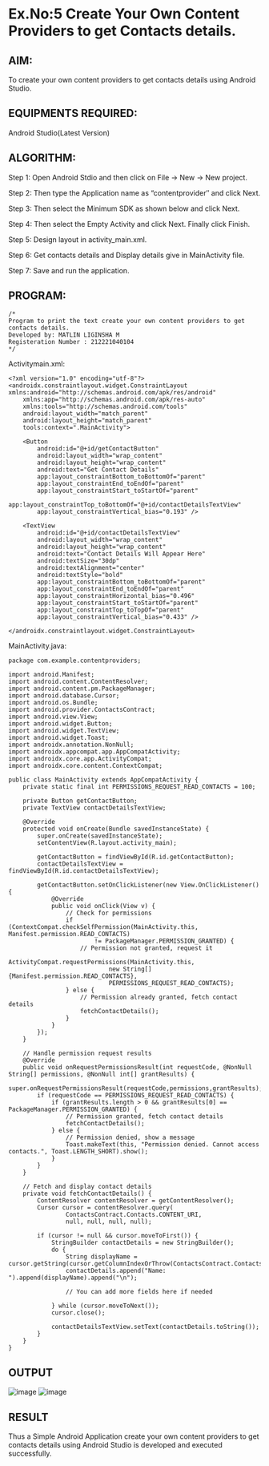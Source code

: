 
# Ex.No:5 Create Your Own Content Providers to get Contacts details.


## AIM:

To create your own content providers to get contacts details using Android Studio.

## EQUIPMENTS REQUIRED:

Android Studio(Latest Version)

## ALGORITHM:

Step 1: Open Android Stdio and then click on File -> New -> New project.

Step 2: Then type the Application name as “contentprovider″ and click Next. 

Step 3: Then select the Minimum SDK as shown below and click Next.

Step 4: Then select the Empty Activity and click Next. Finally click Finish.

Step 5: Design layout in activity_main.xml.

Step 6: Get contacts details and Display details give in MainActivity file.

Step 7: Save and run the application.

## PROGRAM:
```
/*
Program to print the text create your own content providers to get contacts details.
Developed by: MATLIN LIGINSHA M
Registeration Number : 212221040104
*/
```
Activitymain.xml:
```
<?xml version="1.0" encoding="utf-8"?>
<androidx.constraintlayout.widget.ConstraintLayout xmlns:android="http://schemas.android.com/apk/res/android"
    xmlns:app="http://schemas.android.com/apk/res-auto"
    xmlns:tools="http://schemas.android.com/tools"
    android:layout_width="match_parent"
    android:layout_height="match_parent"
    tools:context=".MainActivity">

    <Button
        android:id="@+id/getContactButton"
        android:layout_width="wrap_content"
        android:layout_height="wrap_content"
        android:text="Get Contact Details"
        app:layout_constraintBottom_toBottomOf="parent"
        app:layout_constraintEnd_toEndOf="parent"
        app:layout_constraintStart_toStartOf="parent"
        app:layout_constraintTop_toBottomOf="@+id/contactDetailsTextView"
        app:layout_constraintVertical_bias="0.193" />

    <TextView
        android:id="@+id/contactDetailsTextView"
        android:layout_width="wrap_content"
        android:layout_height="wrap_content"
        android:text="Contact Details Will Appear Here"
        android:textSize="30dp"
        android:textAlignment="center"
        android:textStyle="bold"
        app:layout_constraintBottom_toBottomOf="parent"
        app:layout_constraintEnd_toEndOf="parent"
        app:layout_constraintHorizontal_bias="0.496"
        app:layout_constraintStart_toStartOf="parent"
        app:layout_constraintTop_toTopOf="parent"
        app:layout_constraintVertical_bias="0.433" />

</androidx.constraintlayout.widget.ConstraintLayout>
```
MainActivity.java:
```
package com.example.contentproviders;

import android.Manifest;
import android.content.ContentResolver;
import android.content.pm.PackageManager;
import android.database.Cursor;
import android.os.Bundle;
import android.provider.ContactsContract;
import android.view.View;
import android.widget.Button;
import android.widget.TextView;
import android.widget.Toast;
import androidx.annotation.NonNull;
import androidx.appcompat.app.AppCompatActivity;
import androidx.core.app.ActivityCompat;
import androidx.core.content.ContextCompat;

public class MainActivity extends AppCompatActivity {
    private static final int PERMISSIONS_REQUEST_READ_CONTACTS = 100;

    private Button getContactButton;
    private TextView contactDetailsTextView;

    @Override
    protected void onCreate(Bundle savedInstanceState) {
        super.onCreate(savedInstanceState);
        setContentView(R.layout.activity_main);

        getContactButton = findViewById(R.id.getContactButton);
        contactDetailsTextView = findViewById(R.id.contactDetailsTextView);

        getContactButton.setOnClickListener(new View.OnClickListener() {
            @Override
            public void onClick(View v) {
                // Check for permissions
                if (ContextCompat.checkSelfPermission(MainActivity.this, Manifest.permission.READ_CONTACTS)
                        != PackageManager.PERMISSION_GRANTED) {
                    // Permission not granted, request it
                    ActivityCompat.requestPermissions(MainActivity.this,
                            new String[]{Manifest.permission.READ_CONTACTS},
                            PERMISSIONS_REQUEST_READ_CONTACTS);
                } else {
                    // Permission already granted, fetch contact details
                    fetchContactDetails();
                }
            }
        });
    }

    // Handle permission request results
    @Override
    public void onRequestPermissionsResult(int requestCode, @NonNull String[] permissions, @NonNull int[] grantResults) {
        super.onRequestPermissionsResult(requestCode,permissions,grantResults);
        if (requestCode == PERMISSIONS_REQUEST_READ_CONTACTS) {
            if (grantResults.length > 0 && grantResults[0] == PackageManager.PERMISSION_GRANTED) {
                // Permission granted, fetch contact details
                fetchContactDetails();
            } else {
                // Permission denied, show a message
                Toast.makeText(this, "Permission denied. Cannot access contacts.", Toast.LENGTH_SHORT).show();
            }
        }
    }

    // Fetch and display contact details
    private void fetchContactDetails() {
        ContentResolver contentResolver = getContentResolver();
        Cursor cursor = contentResolver.query(
                ContactsContract.Contacts.CONTENT_URI,
                null, null, null, null);

        if (cursor != null && cursor.moveToFirst()) {
            StringBuilder contactDetails = new StringBuilder();
            do {
                String displayName = cursor.getString(cursor.getColumnIndexOrThrow(ContactsContract.Contacts.DISPLAY_NAME));
                contactDetails.append("Name: ").append(displayName).append("\n");

                // You can add more fields here if needed

            } while (cursor.moveToNext());
            cursor.close();

            contactDetailsTextView.setText(contactDetails.toString());
        }
    }
}
```

## OUTPUT
![image](https://github.com/suryacse05/Mobile-Application-Development/assets/143495913/8c0c9f5e-9ff7-4762-b113-44ba01233cb0)
![image](https://github.com/suryacse05/Mobile-Application-Development/assets/143495913/13380a0a-9d87-40f1-96df-7b379b03da0b)
## RESULT
Thus a Simple Android Application create your own content providers to get contacts details using Android Studio is developed and executed successfully.
